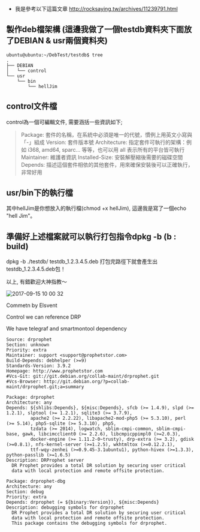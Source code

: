 - 我是參考以下這篇文章
http://rocksaying.tw/archives/11239791.html

## 製作deb檔架構 (這邊我做了一個testdb資料夾下面放了DEBIAN & usr兩個資料夾)
```
ubuntu@ubuntu:~/DebTest/testdb$ tree
.
├── DEBIAN
│   └── control
└── usr
    └── bin
        └── hellJim
```
## control文件檔
control為一個可編輯文件, 需要涵括一些資訊如下;
> Package: 套件的名稱，在系統中必須是唯一的代號，慣例上用英文小寫與「-」組成
> Version: 套件版本號
> Architecture: 指定套件可執行的架構：例如 i368, amd64, sparc... 等等，也可以用 all 表示所有的平台皆可執行
> Maintainer: 維護者資訊
> Installed-Size: 安裝解壓縮後需要的磁碟空間
> Depends: 描述這個套件相依的其他套件，用來確保安裝後可以正確執行，非常好用

## usr/bin下的執行檔
其中hellJim是你想放入的執行檔(chmod +x hellJim), 這邊我是寫了一個echo "hell Jim"。

## 準備好上述檔案就可以執行打包指令dpkg -b (b : build)
dpkg -b ./testdb/ testdb_1.2.3.4.5.deb
打包完路徑下就會產生出 testdb_1.2.3.4.5.deb包！

以上, 有錯歡迎大神指教～

![2017-09-15 10 00 32](https://user-images.githubusercontent.com/22232508/30463157-c1d8720a-99fc-11e7-80a0-b327235d29e6.png)





Commetn by Elsvent

Control we can reference DRP

We have telegraf and smartmontool dependency
```
Source: drprophet
Section: unknown
Priority: extra
Maintainer: support <support@prophetstor.com>
Build-Depends: debhelper (>=9)
Standards-Version: 3.9.2
Homepage: http://www.prophetstor.com
#Vcs-Git: git://git.debian.org/collab-maint/drprophet.git
#Vcs-Browser: http://git.debian.org/?p=collab-maint/drprophet.git;a=summary

Package: drprophet
Architecture: any
Depends: ${shlibs:Depends}, ${misc:Depends}, sfcb (>= 1.4.9), slpd (>= 1.2.1), slptool (>= 1.2.1), sqlite3 (>= 3.7.9),
         apache2 (>= 2.2.22), libapache2-mod-php5 (>= 5.3.10), perl (>= 5.14), php5-sqlite (>= 5.3.10), php5,
         tzdata (>= 2014), logwatch, sblim-cmpi-common, sblim-cmpi-base, gawk, libcimcclient0 (>= 2.2.6), libcmpicppimpl0 (>=2.0.3),
         docker-engine (>= 1.11.2-0~trusty), drp-extra (>= 3.2), gdisk (>=0.8.1), nfs-kernel-server (>=1.2.5), wkhtmltox (>=0.12.2.1),
         ttf-wqy-zenhei (>=0.9.45-3.1ubuntu1), python-hivex (>=1.3.3), python-passlib (>=1.6.5)
Description: DRProphet server
  DR Prophet provides a total DR solution by securing user critical 
  data with local protection and remote offsite protection.

Package: drprophet-dbg
Architecture: any
Section: debug
Priority: extra
Depends: drprophet (= ${binary:Version}), ${misc:Depends}
Description: debugging symbols for drprophet
  DR Prophet provides a total DR solution by securing user critical 
  data with local protection and remote offsite protection.
  This package contains the debugging symbols for drprophet.
```

